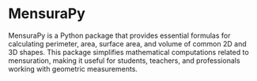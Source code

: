 # MensuraPy
MensuraPy is a Python package that provides essential formulas for calculating perimeter, area, surface area, and volume of common 2D and 3D shapes. This package simplifies mathematical computations related to mensuration, making it useful for students, teachers, and professionals working with geometric measurements.
